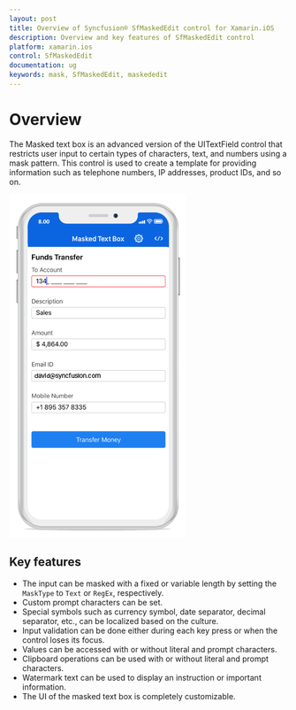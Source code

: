 ```yaml
---
layout: post
title: Overview of Syncfusion® SfMaskedEdit control for Xamarin.iOS
description: Overview and key features of SfMaskedEdit control
platform: xamarin.ios
control: SfMaskedEdit
documentation: ug
keywords: mask, SfMaskedEdit, maskededit
---
```


# Overview

The Masked text box is an advanced version of the UITextField control that restricts user input to certain types of characters, text, and numbers using a mask pattern. This control is used to create a template for providing information such as telephone numbers, IP addresses, product IDs, and so on.

![](SfMaskedEditImages/Overview.png)

## Key features

* The input can be masked with a fixed or variable length by setting the `MaskType` to `Text` or `RegEx`, respectively.
* Custom prompt characters can be set.
* Special symbols such as currency symbol, date separator, decimal separator, etc., can be localized based on the culture.
* Input validation can be done either during each key press or when the control loses its focus.
* Values can be accessed with or without literal and prompt characters.
* Clipboard operations can be used with or without literal and prompt characters.
* Watermark text can be used to display an instruction or important information.
* The UI of the masked text box is completely customizable.
